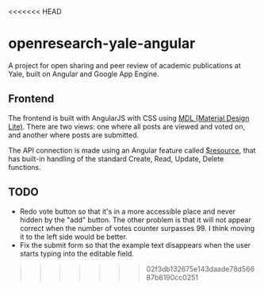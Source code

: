<<<<<<< HEAD
# openresearch-yale-angular
A project for open sharing and peer review of academic publications at Yale, built on Angular and Google App Engine.


## Frontend
The frontend is built with AngularJS with CSS using <a href='https://getmdl.io/'>MDL (Material Design Lite)</a>. There are two views: one where all posts are viewed and voted on, and another where posts are submitted.

The API connection is made using an Angular feature called <a href='https://docs.angularjs.org/api/ngResource/service/$resource'>$resource</a>, that has built-in handling of the standard Create, Read, Update, Delete functions.

## TODO
- Redo vote button so that it's in a more accessible place and never hidden by the "add" button. The other problem is that it will not appear correct when the number of votes counter surpasses 99. I think moving it to the left side would be better.
- Fix the submit form so that the example text disappears when the user starts typing into the editable field.
>>>>>>> 02f3db132675e143daade78d56687b6190cc0251
